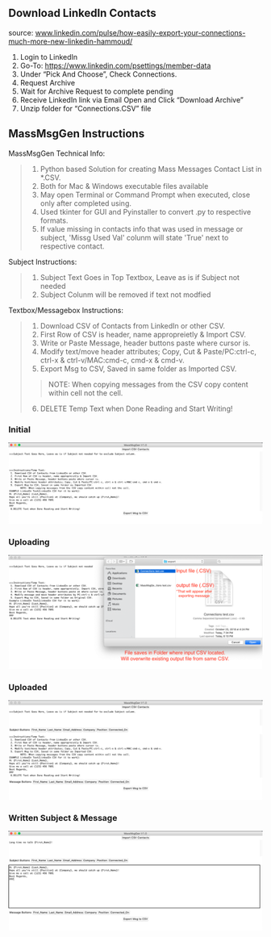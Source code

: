 
## Download LinkedIn Contacts
source: www.linkedin.com/pulse/how-easily-export-your-connections-much-more-new-linkedin-hammoud/

1. Login to LinkedIn
2. Go-To: https://www.linkedin.com/psettings/member-data
3. Under “Pick And Choose”, Check Connections.
4. Request Archive
5. Wait for Archive Request to complete pending
6. Receive LinkedIn link via Email Open and Click “Download Archive”
7. Unzip folder for “Connections.CSV” file

## MassMsgGen Instructions

MassMsgGen Technical Info:
>1. Python based Solution for creating Mass Messages Contact List in *.CSV. 
>2. Both for Mac & Windows executable files available
>3. May open Terminal or Command Prompt when executed, close only after completed using.
>4. Used tkinter for GUI and Pyinstaller to convert .py to respective formats.
>5. If value missing in contacts info that was used in message or subject, 'Missg Used Val' colunm will state 'True' next to respective contact.

Subject Instructions:
>1. Subject Text Goes in Top Textbox, Leave as is if Subject not needed
>2. Subject Colunm will be removed if text not modfied

Textbox/Messagebox Instructions:
>1. Download CSV of Contacts from LinkedIn or other CSV.
>2. First Row of CSV is header, name appropreietly & Import CSV.
>3. Write or Paste Message, header buttons paste where cursor is.
>4. Modify text/move header attributes; Copy, Cut & Paste/PC:ctrl-c, ctrl-x & ctrl-v/MAC:cmd-c, cmd-x & cmd-v.
>5. Export Msg to CSV, Saved in same folder as Imported CSV.
>>NOTE: When copying messages from the CSV copy content within cell not the cell.
>6. DELETE Temp Text when Done Reading and Start Writing!

### Initial
![png](pics/init.png)

### Uploading
![png](pics/uploading.png)

### Uploaded
![png](pics/uploaded.png)

### Written Subject & Message
![png](pics/written.png)
